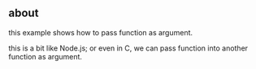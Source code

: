 about
-------------

this example shows how to pass function as argument.

this is a bit like Node.js; 
or even in C, we can pass function into another function as argument.
